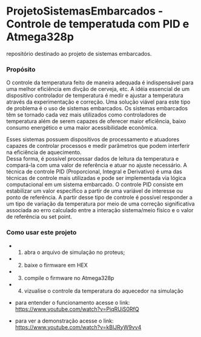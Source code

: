 # ProjetoSistemasEmbarcados - Controle de temperatuda com PID e Atmega328p 
repositório destinado ao projeto de sistemas embarcados. 


### Propósito

O controle da temperatura feito de maneira adequada é indispensável para uma melhor eficiência em divção de cerveja, etc. 
A idéia essencial de um dispositivo controlador de temperatura é medir e ajustar a temperatura através da experimentação e correção.  Uma solução viável para este tipo de problema é o uso de sistemas embarcados. 
Os sistemas embarcados têm se tornado cada vez mais utilizados como controladores de temperatura além de serem capazes de oferecer maior eficiência, baixo consumo energético e uma maior acessibilidade econômica. 

Esses sistemas possuem dispositivos de processamento e atuadores capazes de controlar processos e medir  parâmetros que podem  interferir na eficiência de aquecimento.  
Dessa forma, é possível processar dados de leitura da temperatura e compará-la com uma valor de referência e atuar no ajuste necessário. 
A técnica de controle PID (Proporcional, Integral e Derivativo) é uma das técnicas de controle mais utilizadas e pode ser implementada via lógica computacional em um sistema embarcado. O controle PID consiste em estabilizar um valor específico a partir de uma variável de interesse ou ponto de referência. A partir desse tipo de controle é possível responder a um tipo de variação da temperatura por meio de uma correção significativa associada ao erro calculado entre a interação sistema/meio físico e o valor de referência ou set point.

### Como usar este projeto 

- 1. abra o arquivo de simulação no proteus;
- 2. baixe o firmware em HEX
- 3. compile o firmware no Atmega328p
- 4. vizualise o controle da temperatura do aquecedor na simulação

- para entender o funcionamento acesse o link: https://www.youtube.com/watch?v=PiqRUjS0RfQ
- para ver a demonstração acesse o link: https://www.youtube.com/watch?v=kBlJRyW9vv4

